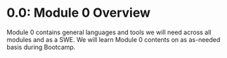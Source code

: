 # 0.0: Module 0 Overview

Module 0 contains general languages and tools we will need across all modules and as a SWE. We will learn Module 0 contents on as as-needed basis during Bootcamp.
